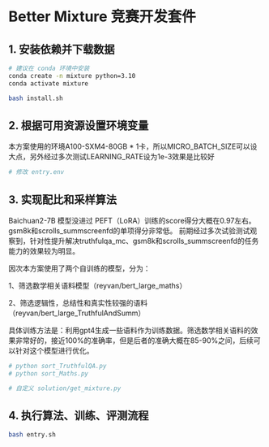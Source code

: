 # Better Mixture 竞赛开发套件

## 1. 安装依赖并下载数据

```bash
# 建议在 conda 环境中安装
conda create -n mixture python=3.10
conda activate mixture

bash install.sh
```

## 2. 根据可用资源设置环境变量

本方案使用的环境A100-SXM4-80GB * 1卡，所以MICRO_BATCH_SIZE可以设大点，另外经过多次测试LEARNING_RATE设为1e-3效果是比较好

```bash
# 修改 entry.env
```

## 3. 实现配比和采样算法
Baichuan2-7B 模型没进过 PEFT（LoRA）训练的score得分大概在0.97左右。gsm8k和scrolls_summscreenfd的单项得分非常低。
前期经过多次试验测试观察到，针对性提升解决truthfulqa_mc、gsm8k和scrolls_summscreenfd的任务能力的效果较为明显。

因次本方案使用了两个自训练的模型，分为：

1、筛选数学相关语料模型（reyvan/bert_large_maths）

2、筛选逻辑性，总结性和真实性较强的语料（reyvan/bert_large_TruthfulAndSumm）

具体训练方法是：利用gpt4生成一些语料作为训练数据。筛选数学相关语料的效果非常好的，接近100%的准确率，但是后者的准确大概在85-90%之间，后续可以针对这个模型进行优化。

```bash
# python sort_TruthfulQA.py
# python sort_Maths.py
```

```bash
# 自定义 solution/get_mixture.py
```



## 4. 执行算法、训练、评测流程
```bash
bash entry.sh
```

